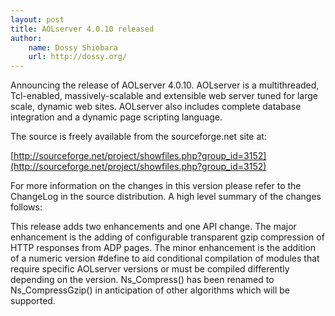 ```yaml
---
layout: post
title: AOLserver 4.0.10 released
author:
    name: Dossy Shiobara
    url: http://dossy.org/
---
```


Announcing the release of AOLserver 4.0.10.  AOLserver is a
multithreaded, Tcl-enabled, massively-scalable and extensible web server
tuned for large scale, dynamic web sites.  AOLserver also includes
complete database integration and a dynamic page scripting language.

The source is freely available from the sourceforge.net site at:

[http://sourceforge.net/project/showfiles.php?group_id=3152](http://sourceforge.net/project/showfiles.php?group_id=3152)

For more information on the changes in this version please refer to the
ChangeLog in the source distribution.  A high level summary of the
changes follows:

This release adds two enhancements and one API change.  The major
enhancement is the adding of configurable transparent gzip compression
of HTTP responses from ADP pages.  The minor enhancement is the addition
of a numeric version #define to aid conditional compilation of modules
that require specific AOLserver versions or must be compiled differently
depending on the version.  Ns_Compress() has been renamed to
Ns_CompressGzip() in anticipation of other algorithms which will be
supported.
